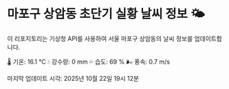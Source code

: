 
# 마포구 상암동 초단기 실황 날씨 정보 🌤️

이 리포지토리는 기상청 API를 사용하여 서울 마포구 상암동의 날씨 정보를 업데이트합니다. 

🌡️ 기온: 16.1 ℃
💧 강수량: 0 mm
💦 습도: 69 %
🌬️ 풍속: 0.7 m/s

마지막 업데이트 시각: 2025년 10월 22일 19시 12분    
